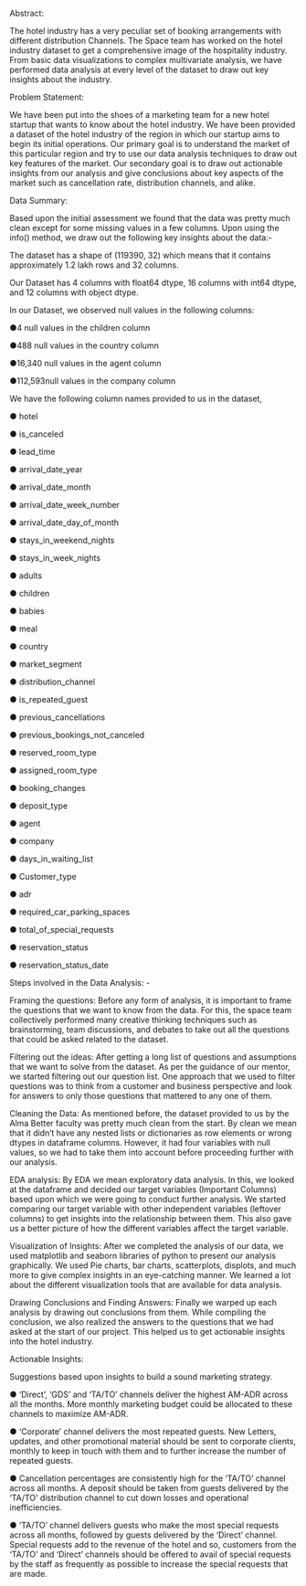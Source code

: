 Abstract:

The hotel industry has a very peculiar set of booking arrangements with different distribution Channels. The Space team has worked on the hotel industry dataset to get a comprehensive image of the hospitality industry. From basic data visualizations to complex multivariate analysis, we have performed data analysis at every level of the dataset to draw out key insights about the industry.

Problem Statement:

We have been put into the shoes of a marketing team for a new hotel startup that wants to know about the hotel industry. We have been provided a dataset of the hotel industry of the region in which our startup aims to begin its initial operations. Our primary goal is to understand the market of this particular region and try to use our data analysis techniques to draw out key features of the market. Our secondary goal is to draw out actionable insights from our analysis and give conclusions about key aspects of the market such as cancellation rate, distribution channels, and alike.

Data Summary:

Based upon the initial assessment we found that the data was pretty much clean except for some missing values in a few columns. Upon using the info() method, we draw out the following key insights about the data:-

The dataset has a shape of (119390, 32) which means that it contains approximately 1.2 lakh rows and 32 columns.

Our Dataset has 4 columns with float64 dtype, 16 columns with int64 dtype, and 12 columns with object dtype.

In our Dataset, we observed null values in the following columns:

●4 null values in the children column

●488 null values in the country column

●16,340 null values in the agent column

●112,593null values in the company column

We have the following column names provided to us in the dataset,

● hotel

● is_canceled

● lead_time

● arrival_date_year

● arrival_date_month

● arrival_date_week_number

● arrival_date_day_of_month

● stays_in_weekend_nights

● stays_in_week_nights

● adults

● children

● babies

● meal

● country

● market_segment

● distribution_channel

● is_repeated_guest

● previous_cancellations

● previous_bookings_not_canceled

● reserved_room_type

● assigned_room_type

● booking_changes

● deposit_type

● agent

● company

● days_in_waiting_list

● Customer_type

● adr

● required_car_parking_spaces

● total_of_special_requests

● reservation_status

● reservation_status_date

Steps involved in the Data Analysis: -

Framing the questions: Before any form of analysis, it is important to frame the questions that we want to know from the data. For this, the space team collectively performed many creative thinking techniques such as brainstorming, team discussions, and debates to take out all the questions that could be asked related to the dataset.

Filtering out the ideas: After getting a long list of questions and assumptions that we want to solve from the dataset. As per the guidance of our mentor, we started filtering out our question list. One approach that we used to filter questions was to think from a customer and business perspective and look for answers to only those questions that mattered to any one of them.

Cleaning the Data: As mentioned before, the dataset provided to us by the Alma Better faculty was pretty much clean from the start. By clean we mean that it didn’t have any nested lists or dictionaries as row elements or wrong dtypes in dataframe columns. However, it had four variables with null values, so we had to take them into account before proceeding further with our analysis.

EDA analysis: By EDA we mean exploratory data analysis. In this, we looked at the dataframe and decided our target variables (Important Columns) based upon which we were going to conduct further analysis. We started comparing our target variable with other independent variables (leftover columns) to get insights into the relationship between them. This also gave us a better picture of how the different variables affect the target variable.

Visualization of Insights: After we completed the analysis of our data, we used matplotlib and seaborn libraries of python to present our analysis graphically. We used Pie charts, bar charts, scatterplots, displots, and much more to give complex insights in an eye-catching manner. We learned a lot about the different visualization tools that are available for data analysis.

Drawing Conclusions and Finding Answers: Finally we warped up each analysis by drawing out conclusions from them. While compiling the conclusion, we also realized the answers to the questions that we had asked at the start of our project. This helped us to get actionable insights into the hotel industry.

Actionable Insights:

Suggestions based upon insights to build a sound marketing strategy.

● ‘Direct’, ‘GDS’ and ‘TA/TO’ channels deliver the highest AM-ADR across all the months. More monthly marketing budget could be allocated to these channels to maximize AM-ADR.

● ‘Corporate’ channel delivers the most repeated guests. New Letters, updates, and other promotional material should be sent to corporate clients, monthly to keep in touch with them and to further increase the number of repeated guests.

● Cancellation percentages are consistently high for the ‘TA/TO’ channel across all months. A deposit should be taken from guests delivered by the ‘TA/TO’ distribution channel to cut down losses and operational inefficiencies.

● ‘TA/TO’ channel delivers guests who make the most special requests across all months, followed by guests delivered by the ‘Direct’ channel. Special requests add to the revenue of the hotel and so, customers from the ‘TA/TO’ and ‘Direct’ channels should be offered to avail of special requests by the staff as frequently as possible to increase the special requests that are made.

